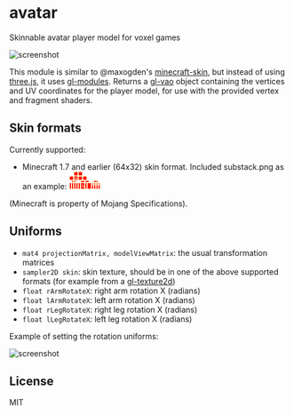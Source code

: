 # avatar

Skinnable avatar player model for voxel games

![screenshot](http://i.imgur.com/HVvs6rv.png "Screenshot")

This module is similar to @maxogden's [minecraft-skin](https://github.com/maxogden/minecraft-skin),
but instead of using [three.js](http://threejs.org/), it uses [gl-modules](http://modules.gl/).
Returns a [gl-vao](https://github.com/gl-modules/gl-vao) object
containing the vertices and UV coordinates for the player model,
for use with the provided vertex and fragment shaders.

## Skin formats

Currently supported:

* Minecraft 1.7 and earlier (64x32) skin format. Included substack.png as an example:
![screenshot](substack.png "example skin")

(Minecraft is property of Mojang Specifications).

## Uniforms

* `mat4 projectionMatrix, modelViewMatrix`: the usual transformation matrices
* `sampler2D skin`: skin texture, should be in one of the above supported formats (for example from a [gl-texture2d](https://github.com/gl-modules/gl-texture2d))
* `float rArmRotateX`: right arm rotation X (radians)
* `float lArmRotateX`: left arm rotation X (radians)
* `float rLegRotateX`: right leg rotation X (radians)
* `float lLegRotateX`: left leg rotation X (radians)

Example of setting the rotation uniforms:

![screenshot](http://i.imgur.com/bDHGpqV.png "Screenshot rotation")

## License

MIT


